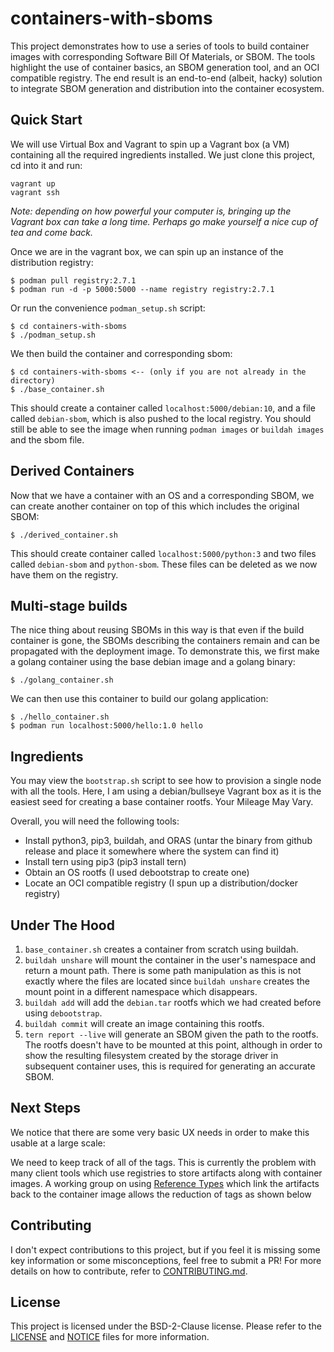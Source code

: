# containers-with-sboms

This project demonstrates how to use a series of tools to build container images with corresponding Software Bill Of Materials, or SBOM. The tools highlight the use of container basics, an SBOM generation tool, and an OCI compatible registry. The end result is an end-to-end (albeit, hacky) solution to integrate SBOM generation and distribution into the container ecosystem.

## Quick Start

We will use Virtual Box and Vagrant to spin up a Vagrant box (a VM) containing all the required ingredients installed. We just clone this project, cd into it and run:
```
vagrant up
vagrant ssh
```

_Note: depending on how powerful your computer is, bringing up the Vagrant box can take a long time. Perhaps go make yourself a nice cup of tea and come back._

Once we are in the vagrant box, we can spin up an instance of the distribution registry:
```
$ podman pull registry:2.7.1
$ podman run -d -p 5000:5000 --name registry registry:2.7.1
```
Or run the convenience `podman_setup.sh` script:
```
$ cd containers-with-sboms
$ ./podman_setup.sh
```

We then build the container and corresponding sbom:
```
$ cd containers-with-sboms <-- (only if you are not already in the directory)
$ ./base_container.sh
```

This should create a container called `localhost:5000/debian:10`, and a file called `debian-sbom`, which is also pushed to the local registry. You should still be able to see the image when running `podman images` or `buildah images` and the sbom file.

## Derived Containers

Now that we have a container with an OS and a corresponding SBOM, we can create another container on top of this which includes the original SBOM:
```
$ ./derived_container.sh
```

This should create container called `localhost:5000/python:3` and two files called `debian-sbom` and `python-sbom`. These files can be deleted as we now have them on the registry.

## Multi-stage builds

The nice thing about reusing SBOMs in this way is that even if the build container is gone, the SBOMs describing the containers remain and can be propagated with the deployment image. To demonstrate this, we first make a golang container using the base debian image and a golang binary:
```
$ ./golang_container.sh
```

We can then use this container to build our golang application:
```
$ ./hello_container.sh
$ podman run localhost:5000/hello:1.0 hello
```

## Ingredients

You may view the `bootstrap.sh` script to see how to provision a single node with all the tools. Here, I am using a debian/bullseye Vagrant box as it is the easiest seed for creating a base container rootfs. Your Mileage May Vary.

Overall, you will need the following tools: 
- Install python3, pip3, buildah, and ORAS (untar the binary from github release and place it somewhere where the system can find it)
- Install tern using pip3 (pip3 install tern)
- Obtain an OS rootfs (I used debootstrap to create one)
- Locate an OCI compatible registry (I spun up a distribution/docker registry)

## Under The Hood

1. `base_container.sh` creates a container from scratch using buildah.
2. `buildah unshare` will mount the container in the user's namespace and return a mount path. There is some path manipulation as this is not exactly where the files are located since `buildah unshare` creates the mount point in a different namespace which disappears.
3. `buildah add` will add the `debian.tar` rootfs which we had created before using `debootstrap`.
4. `buildah commit` will create an image containing this rootfs.
5. `tern report --live` will generate an SBOM given the path to the rootfs. The rootfs doesn't have to be mounted at this point, although in order to show the resulting filesystem created by the storage driver in subsequent container uses, this is required for generating an accurate SBOM.

## Next Steps

We notice that there are some very basic UX needs in order to make this usable at a large scale:

We need to keep track of all of the tags. This is currently the problem with many client tools which use registries to store artifacts along with container images. A working group on using [Reference Types](https://github.com/opencontainers/artifacts/pull/29) which link the artifacts back to the container image allows the reduction of tags as shown below

## Contributing

I don't expect contributions to this project, but if you feel it is missing some key information or some misconceptions, feel free to submit a PR! For more details on how to contribute, refer to [CONTRIBUTING.md](CONTRIBUTING.md).

## License

This project is licensed under the BSD-2-Clause license. Please refer to the [LICENSE](LICENSE) and [NOTICE](NOTICE) files for more information.
